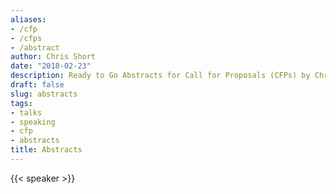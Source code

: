 ```yaml
---
aliases:
- /cfp
- /cfps
- /abstract
author: Chris Short
date: "2018-02-23"
description: Ready to Go Abstracts for Call for Proposals (CFPs) by Chris Short
draft: false
slug: abstracts
tags:
- talks
- speaking
- cfp
- abstracts
title: Abstracts
---
```


{{< speaker >}}
